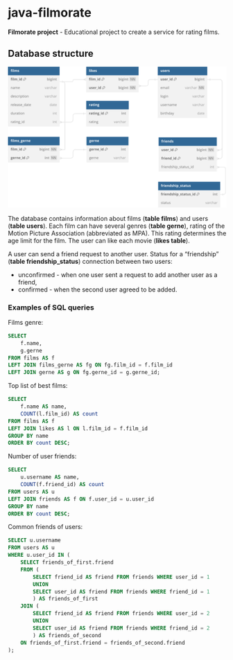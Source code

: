 # java-filmorate
**Filmorate project** - Educational project to create a service for rating films.

## Database structure
![Database structure](dbdiagram.svg)

The database contains information about films (**table films**) and users (**table users**).
Each film can have several genres (**table gerne**), rating of the Motion Picture Association (abbreviated as MPA). This rating determines the age limit for the film. The user can like each movie (**likes table**).

A user can send a friend request to another user. Status for a “friendship” (**table friendship_status**) connection between two users:
* unconfirmed - when one user sent a request to add another user as a friend,
* confirmed - when the second user agreed to be added.

### Examples of SQL queries

Films genre:
```SQL
SELECT 
	f.name,
	g.gerne
FROM films AS f
LEFT JOIN films_gerne AS fg ON fg.film_id = f.film_id
LEFT JOIN gerne AS g ON fg.gerne_id = g.gerne_id;
```

Top list of best films:
```SQL
SELECT 
	f.name AS name,
	COUNT(l.film_id) AS count
FROM films AS f
LEFT JOIN likes AS l ON l.film_id = f.film_id
GROUP BY name
ORDER BY count DESC;
```

Number of user friends:
```SQL
SELECT 
	u.username AS name,
	COUNT(f.friend_id) AS count
FROM users AS u
LEFT JOIN friends AS f ON f.user_id = u.user_id
GROUP BY name
ORDER BY count DESC;
```

Common friends of users:
```SQL
SELECT u.username
FROM users AS u
WHERE u.user_id IN (
	SELECT friends_of_first.friend
	FROM (
		SELECT friend_id AS friend FROM friends WHERE user_id = 1
		UNION 
		SELECT user_id AS friend FROM friends WHERE friend_id = 1
		) AS friends_of_first
	JOIN (
		SELECT friend_id AS friend FROM friends WHERE user_id = 2
		UNION 
		SELECT user_id AS friend FROM friends WHERE friend_id = 2
		) AS friends_of_second
	ON friends_of_first.friend = friends_of_second.friend
);
```